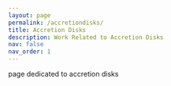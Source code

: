 ```yaml
---
layout: page
permalink: /accretiondisks/
title: Accretion Disks
description: Work Related to Accretion Disks
nav: false
nav_order: 1
---
```


page dedicated to accretion disks
